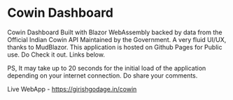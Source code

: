 # Cowin Dashboard

Cowin Dashboard Built with Blazor WebAssembly backed by data from the Official Indian Cowin API Maintained by the Government. A very fluid UI/UX, thanks to MudBlazor. This application is hosted on Github Pages for Public use. Do Check it out. Links below.

PS, It may take up to 20 seconds for the initial load of the application depending on your internet connection. Do share your comments.

Live WebApp - https://girishgodage.in/cowin
